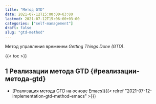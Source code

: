 ```yaml
---
title: "Метод GTD"
date: 2021-07-12T15:00:00+03:00
lastmod: 2021-07-12T15:06:00+03:00
categories: ["self-management"]
draft: false
slug: "gtd-method"
---
```


Метод управления временем _Getting Things Done (GTD)_.

<!--more-->

{{< toc >}}


## <span class="section-num">1</span> Реализации метода GTD {#реализации-метода-gtd}

-   [Реализация метода GTD на основе Emacs]({{< relref "2021-07-12-implementation-gtd-method-emacs" >}})
